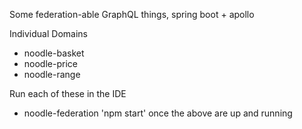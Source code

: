 Some federation-able GraphQL things, spring boot + apollo

Individual Domains
- noodle-basket 
- noodle-price
- noodle-range

Run each of these in the IDE

- noodle-federation
'npm start' once the above are up and running
